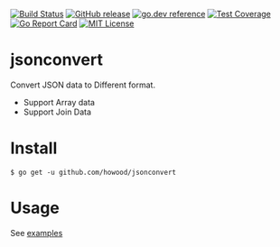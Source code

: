 [![Build Status](https://travis-ci.org/howood/jsonconvert.svg?branch=master)](https://travis-ci.org/howood/jsonconvert)
[![GitHub release](http://img.shields.io/github/release/howood/jsonconvert.svg?style=flat-square)][release]
[![go.dev reference](https://img.shields.io/badge/go.dev-reference-007d9c?logo=go&logoColor=white&style=flat-square)](https://pkg.go.dev/github.com/howood/jsonconvert)
[![Test Coverage](https://api.codeclimate.com/v1/badges/a522fa479bafb44a83b2/test_coverage)](https://codeclimate.com/github/howood/jsonconvert/test_coverage)
[![Go Report Card](https://goreportcard.com/badge/github.com/howood/jsonconvert)](https://goreportcard.com/report/github.com/howood/jsonconvert)
[![MIT License](http://img.shields.io/badge/license-MIT-blue.svg?style=flat-square)][license]

[release]: https://github.com/howood/jsonconvert/releases
[license]: https://github.com/howood/jsonconvert/blob/master/LICENSE

# jsonconvert

Convert JSON data to Different format.
- Support Array data
- Support Join Data

# Install

```
$ go get -u github.com/howood/jsonconvert
```

# Usage

See [examples](examples/)
